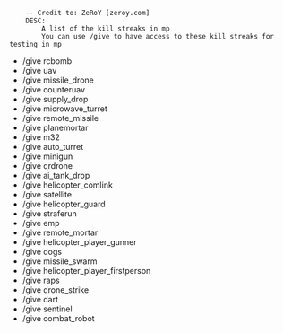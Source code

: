 ```
    -- Credit to: ZeRoY [zeroy.com]
    DESC:
        A list of the kill streaks in mp
        You can use /give to have access to these kill streaks for testing in mp
```
- /give rcbomb
- /give uav
- /give missile_drone
- /give counteruav
- /give supply_drop
- /give microwave_turret
- /give remote_missile
- /give planemortar
- /give m32
- /give auto_turret
- /give minigun
- /give qrdrone
- /give ai_tank_drop
- /give helicopter_comlink
- /give satellite
- /give helicopter_guard
- /give straferun
- /give emp
- /give remote_mortar
- /give helicopter_player_gunner
- /give dogs
- /give missile_swarm
- /give helicopter_player_firstperson
- /give raps
- /give drone_strike
- /give dart
- /give sentinel
- /give combat_robot
